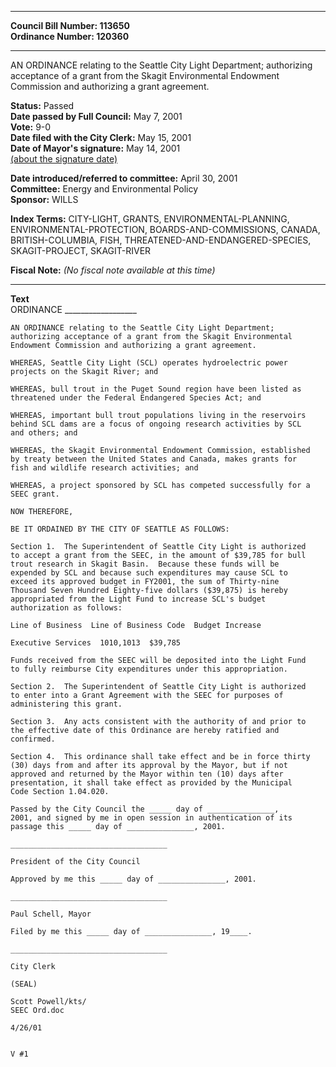 * * * * *  
  
**Council Bill Number: [](#h0)[](#h2)113650**   
**Ordinance Number: 120360**  
  
* * * * *  
  
AN ORDINANCE relating to the Seattle City Light Department; authorizing acceptance of a grant from the Skagit Environmental Endowment Commission and authorizing a grant agreement.  
  
**Status:** Passed   
**Date passed by Full Council:** May 7, 2001   
**Vote:** 9-0   
**Date filed with the City Clerk:** May 15, 2001   
**Date of Mayor's signature:** May 14, 2001   
[(about the signature date)](/~public/approvaldate.htm)   
  
  
**Date introduced/referred to committee:** April 30, 2001   
**Committee:** Energy and Environmental Policy   
**Sponsor:** WILLS   
  
**Index Terms:** CITY-LIGHT, GRANTS, ENVIRONMENTAL-PLANNING, ENVIRONMENTAL-PROTECTION, BOARDS-AND-COMMISSIONS, CANADA, BRITISH-COLUMBIA, FISH, THREATENED-AND-ENDANGERED-SPECIES, SKAGIT-PROJECT, SKAGIT-RIVER  
  
**Fiscal Note:** *(No fiscal note available at this time)*  
  
* * * * *  
  
**Text**  
    ORDINANCE __________________  
  
    AN ORDINANCE relating to the Seattle City Light Department;  
    authorizing acceptance of a grant from the Skagit Environmental  
    Endowment Commission and authorizing a grant agreement.  
  
    WHEREAS, Seattle City Light (SCL) operates hydroelectric power  
    projects on the Skagit River; and  
  
    WHEREAS, bull trout in the Puget Sound region have been listed as  
    threatened under the Federal Endangered Species Act; and  
  
    WHEREAS, important bull trout populations living in the reservoirs  
    behind SCL dams are a focus of ongoing research activities by SCL  
    and others; and  
  
    WHEREAS, the Skagit Environmental Endowment Commission, established  
    by treaty between the United States and Canada, makes grants for  
    fish and wildlife research activities; and  
  
    WHEREAS, a project sponsored by SCL has competed successfully for a  
    SEEC grant.  
  
    NOW THEREFORE,  
  
    BE IT ORDAINED BY THE CITY OF SEATTLE AS FOLLOWS:  
  
    Section 1.  The Superintendent of Seattle City Light is authorized  
    to accept a grant from the SEEC, in the amount of $39,785 for bull  
    trout research in Skagit Basin.  Because these funds will be  
    expended by SCL and because such expenditures may cause SCL to  
    exceed its approved budget in FY2001, the sum of Thirty-nine  
    Thousand Seven Hundred Eighty-five dollars ($39,875) is hereby  
    appropriated from the Light Fund to increase SCL's budget  
    authorization as follows:  
  
    Line of Business  Line of Business Code  Budget Increase  
  
    Executive Services  1010,1013  $39,785  
  
    Funds received from the SEEC will be deposited into the Light Fund  
    to fully reimburse City expenditures under this appropriation.  
  
    Section 2.  The Superintendent of Seattle City Light is authorized  
    to enter into a Grant Agreement with the SEEC for purposes of  
    administering this grant.  
  
    Section 3.  Any acts consistent with the authority of and prior to  
    the effective date of this Ordinance are hereby ratified and  
    confirmed.  
  
    Section 4.  This ordinance shall take effect and be in force thirty  
    (30) days from and after its approval by the Mayor, but if not  
    approved and returned by the Mayor within ten (10) days after  
    presentation, it shall take effect as provided by the Municipal  
    Code Section 1.04.020.  
  
    Passed by the City Council the _____ day of _______________,  
    2001, and signed by me in open session in authentication of its  
    passage this _____ day of _______________, 2001.  
  
    ___________________________________  
  
    President of the City Council  
  
    Approved by me this _____ day of _______________, 2001.  
  
    ___________________________________  
  
    Paul Schell, Mayor  
  
    Filed by me this _____ day of _______________, 19____.  
  
    ___________________________________  
  
    City Clerk  
  
    (SEAL)  
  
    Scott Powell/kts/  
    SEEC Ord.doc  
  
    4/26/01  
  
  
    V #1  
  
